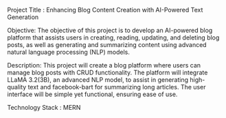 Project Title :  Enhancing Blog Content Creation with AI-Powered Text Generation

Objective:  The objective of this project is to develop an AI-powered blog platform that assists users in creating, reading, updating, and 
deleting blog posts, as well as generating and summarizing content using advanced natural language processing (NLP) models.

Description: 
This project will create a blog platform where users can manage blog posts with CRUD functionality. The platform will integrate LLaMA 3.2(3B), an advanced NLP model, to assist in generating high-quality text and facebook-bart for summarizing long articles. The user interface will be simple yet functional, ensuring ease of use.

Technology Stack :  MERN 
